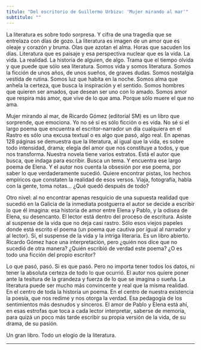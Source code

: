 ```yaml
---
titulo: "Del escritorio de Guillermo Urbizu: 'Mujer mirando al mar'"
subtitulo: ""
---
```

La literatura es sobre todo sorpresa. Y cifra de una tragedia que se
entrelaza con días de gozo. La literatura es imagen de un amor que es oleaje
y corazón y bruma. Olas que azotan el alma. Horas que sacuden los días.
Literatura que es paisaje y esa perspectiva nuclear que es la vida. La vida.
La realidad. La historia de alguien, de algo. Trama que el tiempo olvida y
que puede que sólo sea literatura. Somos vida y somos literatura. Somos la
ficción de unos años, de unos sueños, de graves dudas. Somos nostalgia
vestida de rutina. Somos luz que habita en la noche. Somos alma que anhela la
certeza, que busca la inspiración y el sentido. Somos hombres que quieren ser
amados, que desean ser uno con lo amado. Somos amor que respira más amor, que
vive de lo que ama. Porque sólo muere el que no ama.

Mujer mirando al mar, de Ricardo Gómez (editorial SM) es un libro que
sorprende, que emociona. Yo no sé si es sólo ficción o es vida. No sé si el
largo poema que encuentra el escritor-narrador un día cualquiera en el Rastro
es sólo una excusa textual o es algo que pasó, algo real. En apenas 128
páginas se demuestra que la literatura, al igual que la vida, es sobre todo
intensidad, drama; elegía del amor que nos constituye a todos, y que nos
transforma. Nuestra novela tiene varios estratos. Está el autor que busca,
que indaga para escribir. Busca un tema. Y encuentra ese largo poema de
Elena. Y el autor nos cuenta la obsesión por ese poema, por saber lo que
verdaderamente sucedió. Quiere encontrar pistas, los hechos empíricos que
constaten la realidad de esos versos. Viaja, fotografía, habla con la gente,
toma notas… ¿Qué quedó después de todo?

Otro nivel: al no encontrar apenas resquicio de una supuesta realidad que
sucedió en la Galicia de la inmediata postguerra el autor se decide a
escribir lo que él imagina: esa historia de amor entre Elena y Pablo, y la
odisea de Elena, su desencanto. El lector está dentro del proceso de
escritura. Asiste al suspense de la vida que no deja casi rastro. Sólo esos
viejos papeles donde está escrito el poema (un poema que cautiva por igual al
narrador y al lector). Sí, el suspense de la vida y la intriga literaria. Es
un libro abierto. Ricardo Gómez hace una interpretación, pero ¿quién nos dice
que no sucedió de otra manera? ¿Quién escribió de verdad este poema? ¿O es
todo una ficción del propio escritor?

Lo que pasó, pasó. Si es que pasó. Pero no importa tener todos los datos, ni
tener la absoluta certeza de todo lo que ocurrió. El autor nos quiere poner
ante la tesitura de la grandeza y fuerza de lo que se imagina o sueña. La
literatura puede ser mucho más convincente y real que la misma realidad. En
el centro de toda la historia un poema. En el centro de nuestra existencia la
poesía, que nos redime y nos otorga la verdad. Esa pedagogía de los
sentimientos más desnudos y sinceros. El amor de Pablo y Elena está ahí, en
esas estrofas que toca a cada lector interpretar, saberse de memoria, para
quizá un poco más tarde escribir su propia versión de la vida, de su drama,
de su pasión.

Un gran libro. Todo un elogio de la literatura.

* * *
